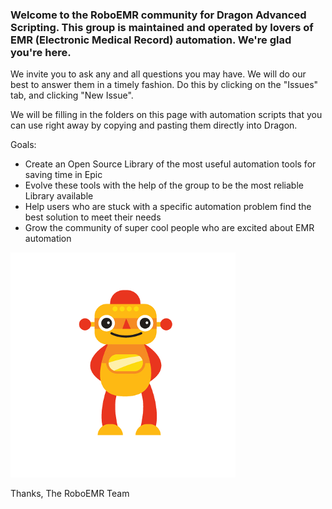### Welcome to the RoboEMR community for Dragon Advanced Scripting.  This group is maintained and operated by lovers of EMR (Electronic Medical Record) automation.  We're glad you're here.  

We invite you to ask any and all questions you may have.  We will do our best to answer them in a timely fashion.  Do this by clicking on the "Issues" tab, and clicking "New Issue".

We will be filling in the folders on this page with automation scripts that you can use right away by copying and pasting them directly into Dragon.  

Goals:

- Create an Open Source Library of the most useful automation tools for saving time in Epic
- Evolve these tools with the help of the group to be the most reliable Library available
- Help users who are stuck with a specific automation problem find the best solution to meet their needs
- Grow the community of super cool people who are excited about EMR automation

![RoboEMR](https://github.com/RoboEMR/DragonAdvancedScripting/blob/master/logo.png?raw=true)

Thanks, 
The RoboEMR Team
